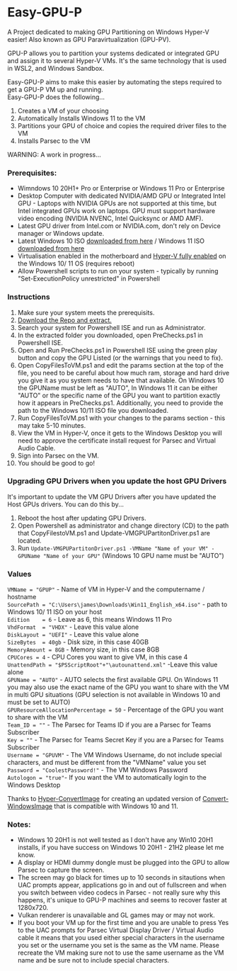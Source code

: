 # Easy-GPU-P
A Project dedicated to making GPU Partitioning on Windows Hyper-V easier! Also known as GPU Paravirtualization (GPU-PV).  

GPU-P allows you to partition your systems dedicated or integrated GPU and assign it to several Hyper-V VMs.  It's the same technology that is used in WSL2, and Windows Sandbox.  

Easy-GPU-P aims to make this easier by automating the steps required to get a GPU-P VM up and running.  
Easy-GPU-P does the following...  
1) Creates a VM of your choosing
2) Automatically Installs Windows 11 to the VM
3) Partitions your GPU of choice and copies the required driver files to the VM  
4) Installs Parsec to the VM  


WARNING: A work in progress...

### Prerequisites:
* Wimndows 10 20H1+ Pro or Enterprise  or Windows 11 Pro or Enterprise
* Desktop Computer with dedicated NVIDIA/AMD GPU or Integrated Intel GPU - Laptops with NVIDIA GPUs are not supported at this time, but Intel integrated GPUs work on laptops.  GPU must support hardware video encoding (NVIDIA NVENC, Intel Quicksync or AMD AMF).
* Latest GPU driver from Intel.com or NVIDIA.com, don't rely on Device manager or Windows update.
* Latest Windows 10 ISO [downloaded from here](https://www.microsoft.com/en-gb/software-download/windows10ISO) / Windows 11 ISO [downloaded from here](https://www.microsoft.com/en-us/software-download/windows11)
* Virtualisation enabled in the motherboard and [Hyper-V fully enabled](https://docs.microsoft.com/en-us/virtualization/hyper-v-on-windows/quick-start/enable-hyper-v) on the Windows 10/ 11 OS (requires reboot)  
* Allow Powershell scripts to run on your system - typically by running "Set-ExecutionPolicy unrestricted" in Powershell

### Instructions
1. Make sure your system meets the prerequisits.
2. [Download the Repo and extract.](https://github.com/jamesstringerparsec/Easy-GPU-P/archive/refs/heads/main.zip)
3. Search your system for Powershell ISE and run as Administrator.
4. In the extracted folder you downloaded, open PreChecks.ps1 in Powershell ISE.
5. Open and Run PreChecks.ps1 in Powershell ISE using the green play button and copy the GPU Listed (or the warnings that you need to fix).
6. Open CopyFilesToVM.ps1 and edit the params section at the top of the file, you need to be careful about how much ram, storage and hard drive you give it as you system needs to have that available.  On Windows 10 the GPUName must be left as "AUTO", In Windows 11 it can be either "AUTO" or the specific name of the GPU you want to partition exactly how it appears in PreChecks.ps1.  Additionally, you need to provide the path to the Windows 10/11 ISO file you downloaded.
7. Run CopyFilesToVM.ps1 with your changes to the params section - this may take 5-10 minutes.
8. View the VM in Hyper-V, once it gets to the Windows Desktop you will need to approve the certificate install request for Parsec and Virtual Audio Cable.
9. Sign into Parsec on the VM.
10. You should be good to go!

### Upgrading GPU Drivers when you update the host GPU Drivers
It's important to update the VM GPU Drivers after you have updated the Host GPUs drivers. You can do this by...  
1. Reboot the host after updating GPU Drivers.  
2. Open Powershell as administrator and change directory (CD) to the path that CopyFilestoVM.ps1 and Update-VMGPUPartitonDriver.ps1 are located. 
3. Run ```Update-VMGPUPartitonDriver.ps1 -VMName "Name of your VM" -GPUName "Name of your GPU"```    (Windows 10 GPU name must be "AUTO")

### Values
  ```VMName = "GPUP"``` - Name of VM in Hyper-V and the computername / hostname  
  ```SourcePath = "C:\Users\james\Downloads\Win11_English_x64.iso"``` - path to Windows 10/ 11 ISO on your host   
  ```Edition    = 6``` - Leave as 6, this means Windows 11 Pro  
  ```VhdFormat  = "VHDX"``` - Leave this value alone  
  ```DiskLayout = "UEFI"``` - Leave this value alone  
  ```SizeBytes  = 40gb``` - Disk size, in this case 40GB  
  ```MemoryAmount = 8GB``` - Memory size, in this case 8GB  
  ```CPUCores = 4``` - CPU Cores you want to give VM, in this case 4   
  ```UnattendPath = "$PSScriptRoot"+"\autounattend.xml"``` -Leave this value alone  
  ```GPUName = "AUTO"``` - AUTO selects the first available GPU. On Windows 11 you may also use the exact name of the GPU you want to share with the VM in multi GPU situations (GPU selection is not available in Windows 10 and must be set to AUTO)    
  ```GPUResourceAllocationPercentage = 50``` - Percentage of the GPU you want to share with the VM   
  ```Team_ID = ""``` - The Parsec for Teams ID if you are a Parsec for Teams Subscriber  
  ```Key = ""``` - The Parsec for Teams Secret Key if you are a Parsec for Teams Subscriber  
  ```Username = "GPUVM"``` - The VM Windows Username, do not include special characters, and must be different from the "VMName" value you set  
  ```Password = "CoolestPassword!"``` - The VM Windows Password  
  ```Autologon = "true"```- If you want the VM to automatically login to the Windows Desktop


Thanks to [Hyper-ConvertImage](https://github.com/tabs-not-spaces/Hyper-ConvertImage) for creating an updated version of [Convert-WindowsImage](https://github.com/MicrosoftDocs/Virtualization-Documentation/tree/master/hyperv-tools/Convert-WindowsImage) that is compatible with Windows 10 and 11.

### Notes:    
- Windows 10 20H1 is not well tested as I don't have any Win10 20H1 installs, if you have success on Windows 10 20H1 - 21H2 please let me know.
- A display or HDMI dummy dongle must be plugged into the GPU to allow Parsec to capture the screen.  
- The screen may go black for times up to 10 seconds in sitautions when UAC prompts appear, applications go in and out of fullscreen and when you switch between video codecs in Parsec - not really sure why this happens, it's unique to GPU-P machines and seems to recover faster at 1280x720.
- Vulkan renderer is unavailable and GL games may or may not work.
- If you boot your VM up for the first time and you are unable to press Yes to the UAC prompts for Parsec Virtual Display Driver / Virtual Audio cable it means that you used either special characters in the username you set or the username you set is the same as the VM name.  Please recreate the VM making sure not to use the same username as the VM name and be sure not to include special characters.  
